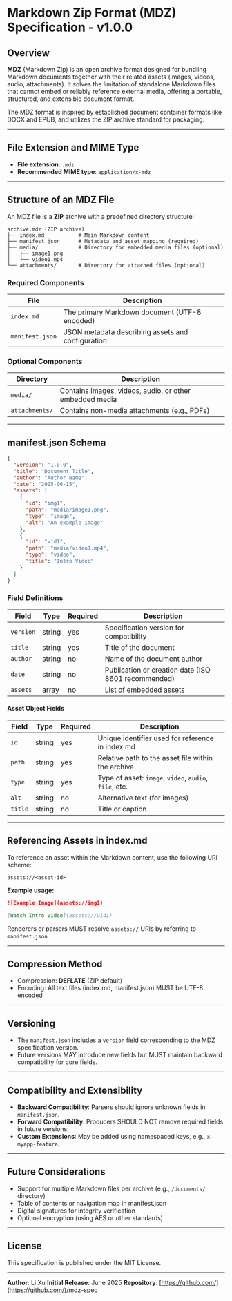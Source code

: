 # Markdown Zip Format (MDZ) Specification - v1.0.0

## Overview

**MDZ** (Markdown Zip) is an open archive format designed for bundling Markdown documents together with their related assets (images, videos, audio, attachments). It solves the limitation of standalone Markdown files that cannot embed or reliably reference external media, offering a portable, structured, and extensible document format.

The MDZ format is inspired by established document container formats like DOCX and EPUB, and utilizes the ZIP archive standard for packaging.

---

## File Extension and MIME Type

* **File extension**: `.mdz`
* **Recommended MIME type**: `application/x-mdz`

---

## Structure of an MDZ File

An MDZ file is a **ZIP** archive with a predefined directory structure:

```
archive.mdz (ZIP archive)
├── index.md           # Main Markdown content
├── manifest.json      # Metadata and asset mapping (required)
├── media/             # Directory for embedded media files (optional)
│   ├── image1.png
│   └── video1.mp4
└── attachments/       # Directory for attached files (optional)
```

### Required Components

| File            | Description                                       |
| --------------- | ------------------------------------------------- |
| `index.md`      | The primary Markdown document (UTF-8 encoded)     |
| `manifest.json` | JSON metadata describing assets and configuration |

### Optional Components

| Directory      | Description                                             |
| -------------- | ------------------------------------------------------- |
| `media/`       | Contains images, videos, audio, or other embedded media |
| `attachments/` | Contains non-media attachments (e.g., PDFs)             |

---

## manifest.json Schema

```json
{
  "version": "1.0.0",
  "title": "Document Title",
  "author": "Author Name",
  "date": "2025-06-15",
  "assets": [
    {
      "id": "img1",
      "path": "media/image1.png",
      "type": "image",
      "alt": "An example image"
    },
    {
      "id": "vid1",
      "path": "media/video1.mp4",
      "type": "video",
      "title": "Intro Video"
    }
  ]
}
```

### Field Definitions

| Field     | Type   | Required | Description                                         |
| --------- | ------ | -------- | --------------------------------------------------- |
| `version` | string | yes      | Specification version for compatibility             |
| `title`   | string | yes      | Title of the document                               |
| `author`  | string | no       | Name of the document author                         |
| `date`    | string | no       | Publication or creation date (ISO 8601 recommended) |
| `assets`  | array  | no       | List of embedded assets                             |

#### Asset Object Fields

| Field   | Type   | Required | Description                                            |
| ------- | ------ | -------- | ------------------------------------------------------ |
| `id`    | string | yes      | Unique identifier used for reference in index.md       |
| `path`  | string | yes      | Relative path to the asset file within the archive     |
| `type`  | string | yes      | Type of asset: `image`, `video`, `audio`, `file`, etc. |
| `alt`   | string | no       | Alternative text (for images)                          |
| `title` | string | no       | Title or caption                                       |

---

## Referencing Assets in index.md

To reference an asset within the Markdown content, use the following URI scheme:

```
assets://<asset-id>
```

**Example usage:**

```markdown
![Example Image](assets://img1)

[Watch Intro Video](assets://vid1)
```

Renderers or parsers MUST resolve `assets://` URIs by referring to `manifest.json`.

---

## Compression Method

* Compression: **DEFLATE** (ZIP default)
* Encoding: All text files (index.md, manifest.json) MUST be UTF-8 encoded

---

## Versioning

* The `manifest.json` includes a `version` field corresponding to the MDZ specification version.
* Future versions MAY introduce new fields but MUST maintain backward compatibility for core fields.

---

## Compatibility and Extensibility

* **Backward Compatibility**: Parsers should ignore unknown fields in `manifest.json`.
* **Forward Compatibility**: Producers SHOULD NOT remove required fields in future versions.
* **Custom Extensions**: May be added using namespaced keys, e.g., `x-myapp-feature`.

---

## Future Considerations

* Support for multiple Markdown files per archive (e.g., `/documents/` directory)
* Table of contents or navigation map in manifest.json
* Digital signatures for integrity verification
* Optional encryption (using AES or other standards)

---

## License

This specification is published under the MIT License.

---

**Author**: Li Xu
**Initial Release**: June 2025
**Repository**: [https://github.com/](https://github.com/)<your-org>/mdz-spec
